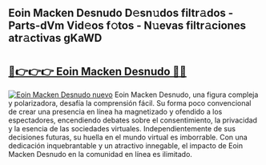 ## Eoin Macken Desnudo D𝚎sn𝚞dos filtr𝚊dos - Parts-dVm Vid𝚎os f𝚘tos - N𝚞evas filtr𝚊ciones atr𝚊ctivas gKaWD

# <h2><a href="http://mb4f91x.tromn.icu/?c=Eoin+Macken+Desnudo">🔗👉👉👉 Eoin Macken Desnudo 🔗🔗</a></h2>

[![Eoin Macken Desnudo nuevo](https://i.imgur.com/pEAQMta.gif)](http://mb4f91x.tromn.icu/?c=Eoin+Macken+Desnudo)
Eoin Macken Desnudo, una figura compleja y polarizadora, desafía la comprensión fácil. Su forma poco convencional de crear una presencia en línea ha magnetizado y ofendido a los espectadores, encendiendo debates sobre el consentimiento, la privacidad y la esencia de las sociedades virtuales. Independientemente de sus decisiones futuras, su huella en el mundo virtual es imborrable. Con una dedicación inquebrantable y un atractivo innegable, el impacto de Eoin Macken Desnudo en la comunidad en línea es ilimitado.
